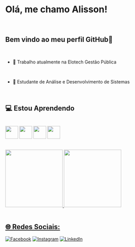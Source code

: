 

# Olá, me chamo Alisson! 

<br>
  
## Bem vindo ao meu perfil GitHub👋
  
<br>
  
- 🔭 Trabalho atualmente na Elotech Gestão Pública

<br>
  
- 🌱 Estudante de Análise e Desenvolvimento de Sistemas

<br>
  
## 💻 Estou Aprendendo


<div style="display: inline_block"><br>
<img align="center" height="40" width="40" src='https://github.com/microsoft/PowerBI-Icons/blob/main/SVG/Power-BI.svg'>
<img align="center" height="40" width="40" src='https://cdn.jsdelivr.net/gh/devicons/devicon/icons/mysql/mysql-original.svg'>
<img align="center" height="40" width="40" src='https://cdn.jsdelivr.net/gh/devicons/devicon/icons/postgresql/postgresql-original.svg'>
<img align="center" height="40" width="40" src='https://cdn.jsdelivr.net/gh/devicons/devicon/icons/python/python-original.svg'>
</div>

<br>
<br>

<div>
<a href="https://github.com/AlissonCogo">
<img loading="lazy" height="180em" src="https://github-readme-stats.vercel.app/api/top-langs/?username=AlissonCogo&layout=compact&langs_count=7&theme=dracula"/>
<img loading="lazy" height="180em" src="https://github-readme-stats.vercel.app/api?username=AlissonCogo&show_icons=true&theme=dracula&include_all_commits=true&count_private=true"/>
</div>

<br>

## 🌐 Redes Sociais:
[![Facebook](https://img.shields.io/badge/Facebook-%231877F2.svg?logo=Facebook&logoColor=white)](https://facebook.com/AlissonCogoo/)
[![Instagram](https://img.shields.io/badge/Instagram-%23E4405F.svg?logo=Instagram&logoColor=white)](https://instagram.com/bufft_alisson/)
[![LinkedIn](https://img.shields.io/badge/LinkedIn-%230077B5.svg?logo=linkedin&logoColor=white)](https://linkedin.com/in/alisson-buffetti/)



